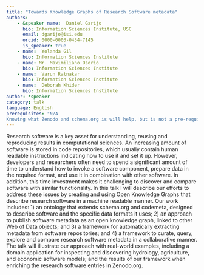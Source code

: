 ```yaml
---
title: "Towards Knowledge Graphs of Research Software metadata"
authors:
    - &speaker name:  Daniel Garijo 
      bio: Information Sciences Institute, USC
      email: dgarijo@isi.edu
      orcid: 0000-0003-0454-7145
      is_speaker: true
    - name:  Yolanda Gil 
      bio: Information Sciences Institute
    - name: Mr. Maximiliano Osorio 
      bio: Information Sciences Institute
    - name:  Varun Ratnakar 
      bio: Information Sciences Institute
    - name:  Deborah Khider 
      bio: Information Sciences Institute
author: *speaker
category: talk
language: English
prerequisites: "N/A
Knowing what Zenodo and schema.org is will help, but is not a pre-requisite."
---
```

Research software is a key asset for understanding, reusing and reproducing results in computational sciences. An increasing amount of software is stored in code repositories, which usually contain human readable instructions indicating how to use it and set it up. However, developers and researchers often need to spend a significant amount of time to understand how to invoke a software component, prepare data in the required format, and use it in combination with other software. In addition, this time investment makes it challenging to discover and compare software with similar functionality. In this talk I will describe our efforts to address these issues by creating and using Open Knowledge Graphs that describe research software in a machine readable manner. Our work includes: 1) an ontology that extends schema.org and codemeta, designed to describe software and the specific data formats it uses; 2) an approach to publish software metadata as an open knowledge graph, linked to other Web of Data objects; and 3) a framework for automatically extracting metadata from software repositories; and 4) a framework to curate, query, explore and compare research software metadata in a collaborative manner. The talk will illustrate our approach with real-world examples, including a domain application for inspecting and discovering hydrology, agriculture, and economic software models; and the results of our framework when enriching the research software entries in Zenodo.org.
